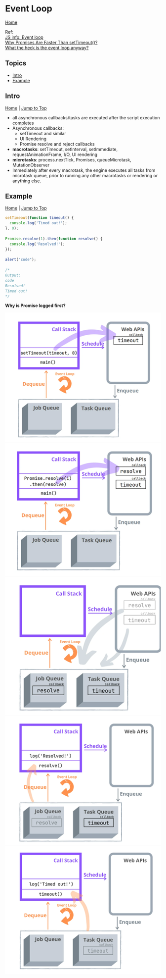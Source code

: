 # Event Loop <!-- omit in toc -->

[Home](../README.md)

Ref:  
[JS info: Event loop](https://javascript.info/event-loop)  
[Why Promises Are Faster Than setTimeout()?](https://dmitripavlutin.com/javascript-promises-settimeout/)  
[What the heck is the event loop anyway?](https://www.youtube.com/watch?v=8aGhZQkoFbQ)  

<!-- omit in toc -->
## Topics 
- [Intro](#intro)
- [Example](#example)

## Intro
[Home](../README.md) | [Jump to Top](#topics)

- all asynchronous callbacks/tasks are executed after the script execution completes
- Asynchronous callbacks:
  - setTimeout and similar
  - UI Rendering
  - Promise resolve and reject callbacks
- **macrotasks**: setTimeout, setInterval, setImmediate, requestAnimationFrame, I/O, UI rendering
- **microtasks**: process.nextTick, Promises, queueMicrotask, MutationObserver
- Immediately after every macrotask, the engine executes all tasks from microtask queue, prior to running any other macrotasks or rendering or anything else.

## Example
[Home](../README.md) | [Jump to Top](#topics)

```js
setTimeout(function timeout() {
  console.log('Timed out!');
}, 0);

Promise.resolve(1).then(function resolve() {
  console.log('Resolved!');
});

alert("code");

/*
Output:
code
Resolved!
Timed out!
*/
```

**Why is Promise logged first?**

![](images/schedule-timeout.png)
![](images/schedule-promise.png)
![](images/assign-to-queue.png)
![](images/execute-job.png)
![](images/execute-task.png)
